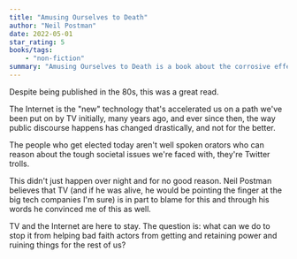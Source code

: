 ```yaml
---
title: "Amusing Ourselves to Death"
author: "Neil Postman"
date: 2022-05-01
star_rating: 5
books/tags:
    - "non-fiction"
summary: "Amusing Ourselves to Death is a book about the corrosive effects of television on our politics and public discourse. Now, with television joined by more sophisticated electronic media—from the Internet to cell phones to DVDs— it's more relavent than ever."
---
```

Despite being published in the 80s, this was a great read.

The Internet is the "new" technology that's accelerated us on a path we've been put on by TV initially, many years ago, and ever since then, the way public discourse happens has changed drastically, and not for the better.

The people who get elected today aren't well spoken orators who can reason about the tough societal issues we're faced with, they're Twitter trolls.

This didn't just happen over night and for no good reason. Neil Postman believes that TV (and if he was alive, he would be pointing the finger at the big tech companies I'm sure) is in part to blame for this and through his words he convinced me of this as well.

TV and the Internet are here to stay. The question is: what can we do to stop it from helping bad faith actors from getting and retaining power and ruining things for the rest of us?
